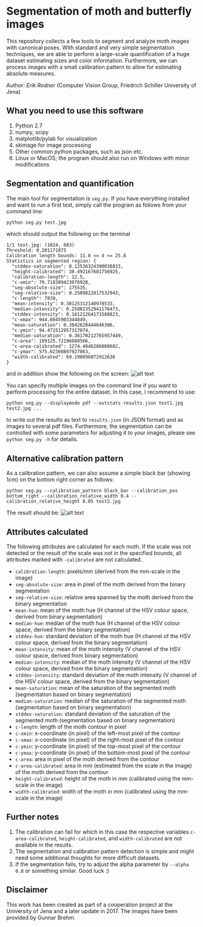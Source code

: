 # Segmentation of moth and butterfly images

This repository collects a few tools to segment and analyze moth images
with canonical poses. With standard and very simple segmentation
techniques, we are able to perform a large-scale quantification of a
huge dataset estimating sizes and color information. Furthermore, we can
process images with a small calibration pattern to allow for estimating absolute
measures.

Author: _Erik Rodner_ (Computer Vision Group, Friedrich Schiller
University of Jena)

## What you need to use this software

1. Python 2.7
2. numpy, scipy
3. matplotlib/pylab for visualization
4. skimage for image processing
5. Other common python packages, such as json etc.
6. Linux or MacOS; the program should also run on Windows with minor
   modifications

## Segmentation and quantification

The main tool for segmentation is ``seg.py``. If you have everything
installed and want to run a first test, simply call the program as
follows from your command line:
```bash
python seg.py test.jpg
```
which should output the following on the terminal
```
1/1 test.jpg: (1024, 683)
Threshold: 0.201171875
Calibration length bounds: 11.0 <= d <= 25.8
Statistics in segmented region: {
  "stddev-saturation": 0.12536324390038833, 
  "height-calibrated": 38.492167681756925, 
  "calibration-length": 12.5, 
  "c-xmin": 79.718389423076928, 
  "seg-absolute-size": 175535, 
  "seg-relative-size": 0.2509822817532943, 
  "c-length": 7839, 
  "mean-intensity": 0.30125312140978533, 
  "median-intensity": 0.25882352941176473, 
  "stddev-intensity": 0.16121264171588823, 
  "c-xmax": 944.6045903344849, 
  "mean-saturation": 0.3842628444646306, 
  "c-ymin": 94.471512957317074, 
  "median-saturation": 0.36170212765957449, 
  "c-area": 199125.72196888566, 
  "c-area-calibrated": 1274.4046206008682, 
  "c-ymax": 575.62360897927863, 
  "width-calibrated": 69.190896072912636
}
```
and in addition show the following on the screen:
![alt text](https://github.com/erodner/mothseg/blob/master/doc/screenshot.png "Screenshot of a demo result")

You can specify multiple images on the command line if you want to perform processing for the entire dataset.
In this case, I recommend to use:
```
python seg.py --displaymode pdf --outstats results.json test1.jpg test2.jpg ...
```
to write out the results as text to ``results.json`` (in JSON format) and as images to several pdf files.
Furthermore, the segmentation can be controlled with some parameters for adjusting it to your images, please see ``python seg.py -h`` for details.

## Alternative calibration pattern

As a calibration pattern, we can also assume a simple black bar (showing 1cm) on the bottom right corner as follows:
```
python seg.py --calibration_pattern black_bar --calibration_pos bottom_right --calibration_relative_width 0.4 --calibration_relative_height 0.05 test2.jpg 
```

The result should be:
![alt text](https://github.com/erodner/mothseg/blob/master/doc/screenshot2.png "Screenshot of a demo result with a black bar calibration pattern")


## Attributes calculated

The following attributes are calculated for each moth. If the scale was not detected or the result of the scale was not in the specified bounds, 
all attributes marked with ```-calibrated``` are not calculated. 

* ```calibration-length```: pixels/mm (derived from the mm-scale in the image)
* ```seg-absolute-size```: area in pixel of the moth derived from the binary segmentation
* ```seg-relative-size```: relative area spanned by the moth derived from the binary segmentation
* ```mean-hue```: mean of the moth hue (H channel of the HSV colour space, derived from binary segmentation)
* ```median-hue```: median of the moth hue (H channel of the HSV colour space, derived from the binary segmentation)
* ```stddev-hue```: standard deviation of the moth hue (H channel of the HSV colour space, derived from the binary segmentation)
* ```mean-intensity```: mean of the moth intensity (V channel of the HSV colour space, derived from binary segmentation)
* ```median-intensity```: median of the moth intensity (V channel of the HSV colour space, derived from the binary segmentation)
* ```stddev-intensity```: standard deviation of the moth intensity (V channel of the HSV colour space, derived from the binary segmentation)
* ```mean-saturation```: mean of the saturation of the segmented moth (segmentation based on binary segmentation)
* ```median-saturation```: median of the saturation of the segmented moth (segmentation based on binary segmentation)
* ```stddev-saturation```: standard deviation of the saturation of the segmented moth (segmentation based on binary segmentation) 
* ```c-length```: length of the moth contour in pixel
* ```c-xmin```: x-coordinate (in pixel) of the left-most pixel of the contour
* ```c-xmax```: x-coordinate (in pixel) of the right-most pixel of the contour
* ```c-ymin```: y-coordinate (in pixel) of the top-most pixel of the contour
* ```c-ymax```: y-coordinate (in pixel) of the bottom-most pixel of the contour
* ```c-area```: area in pixel of the moth derived from the contour
* ```c-area-calibrated```: area in mm (estimated from the scale in the image) of the moth derived from the contour
* ```height-calibrated```: height of the moth in mm (calibrated using the mm-scale in the image)
* ```width-calibrated```: width of the moth in mm (calibrated using the mm-scale in the image)

## Further notes

1. The calibration can fail for which in this case the respective variables ``c-area-calibrated``, ``height-calibrated``, and ``width-calibrated`` are
not available in the results.
2. The segmentation and calibration pattern detection is simple and might need some additional thoughts for more difficult datasets.
3. If the segmentation fails, try to adjust the alpha parameter by ``--alpha 0.8`` or something similar. Good luck :)

## Disclaimer

This work has been created as part of a cooperation project at the University of Jena and a later update in 2017. The images have been provided by Gunnar Brehm.
